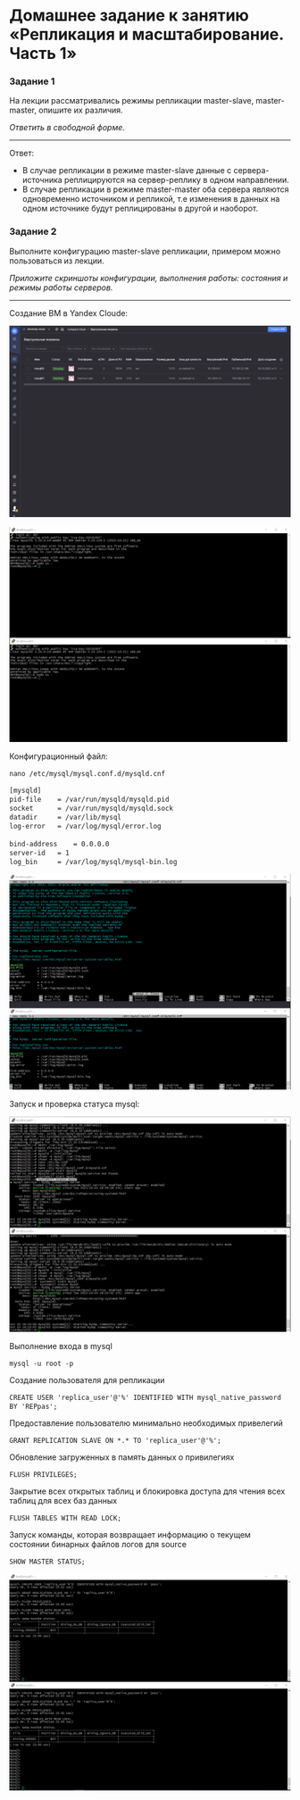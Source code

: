 # Домашнее задание к занятию «Репликация и масштабирование. Часть 1»

### Задание 1

На лекции рассматривались режимы репликации master-slave, master-master, опишите их различия.

*Ответить в свободной форме.*

---

Ответ:
- В случае репликации в режиме master-slave данные с сервера-источника реплицируются на сервер-реплику в одном направлении.
- В случае репликации в режиме master-master оба сервера являются одновременно источником и репликой, т.е изменения в данных на одном источнике будут реплицированы в другой и наоборот.

### Задание 2

Выполните конфигурацию master-slave репликации, примером можно пользоваться из лекции.

*Приложите скриншоты конфигурации, выполнения работы: состояния и режимы работы серверов.*

---

Создание ВМ в Yandex Cloude:

![sql](https://github.com/OhotinDY/sdb-12-06/blob/main/sql1.png)

![sql](https://github.com/OhotinDY/sdb-12-06/blob/main/sql2.png)

Конфигурационный файл: 

```
nano /etc/mysql/mysql.conf.d/mysqld.cnf
```

```
[mysqld]
pid-file	= /var/run/mysqld/mysqld.pid
socket		= /var/run/mysqld/mysqld.sock
datadir		= /var/lib/mysql
log-error	= /var/log/mysql/error.log

bind-address	= 0.0.0.0
server-id	= 1
log_bin		= /var/log/mysql/mysql-bin.log
```

![sql](https://github.com/OhotinDY/sdb-12-06/blob/main/sql4.png)

Запуск и проверка статуса mysql:

![sql](https://github.com/OhotinDY/sdb-12-06/blob/main/sql3.png)

Выполнение входа в mysql

```
mysql -u root -p
```

Создание пользователя для репликации

```
CREATE USER 'replica_user'@'%' IDENTIFIED WITH mysql_native_password BY 'REPpas';
```

Предоставление пользователю минимально необходимых привелегий

```
GRANT REPLICATION SLAVE ON *.* TO 'replica_user'@'%';
```

Обновление загруженных в память данных о привилегиях 

```
FLUSH PRIVILEGES;
```

Закрытие всех открытых таблиц и блокировка доступа для чтения всех таблиц для всех баз данных

```
FLUSH TABLES WITH READ LOCK;
```

Запуск команды, которая возвращает информацию о текущем состоянии бинарных файлов логов для source

```
SHOW MASTER STATUS;
```

![sql](https://github.com/OhotinDY/sdb-12-06/blob/main/sql5.png)
